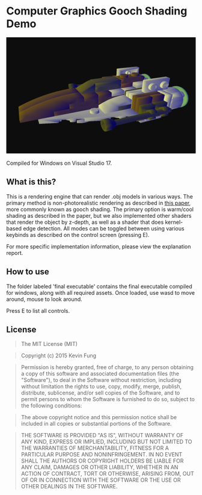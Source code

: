 # Computer Graphics Gooch Shading Demo

![Gooch Demo](image.png)

Compiled for Windows on Visual Studio 17.

## What is this?

This is a rendering engine that can render .obj models in various ways. The primary method is non-photorealistic rendering as described in [this paper](https://www.cs.princeton.edu/courses/archive/fall00/cs597b/papers/gooch98.pdf), more commonly known as gooch shading. The primary option is warm/cool shading as described in the paper, but we also implemented other shaders that render the object by z-depth, as well as a shader that does kernel-based edge detection. All modes can be toggled between using various keybinds as described on the control screen (pressing E).

For more specific implementation information, please view the explanation report.

## How to use

The folder labeled 'final executable' contains the final executable compiled for windows, along with all required assets.
Once loaded, use wasd to move around, mouse to look around.

Press E to list all controls.

## License
>The MIT License (MIT)

>Copyright (c) 2015 Kevin Fung

>Permission is hereby granted, free of charge, to any person obtaining a copy of this software and associated documentation files (the "Software"), to deal in the Software without restriction, including without limitation the rights to use, copy, modify, merge, publish, distribute, sublicense, and/or sell copies of the Software, and to permit persons to whom the Software is furnished to do so, subject to the following conditions:

>The above copyright notice and this permission notice shall be included in all copies or substantial portions of the Software.

>THE SOFTWARE IS PROVIDED "AS IS", WITHOUT WARRANTY OF ANY KIND, EXPRESS OR IMPLIED, INCLUDING BUT NOT LIMITED TO THE WARRANTIES OF MERCHANTABILITY, FITNESS FOR A PARTICULAR PURPOSE AND NONINFRINGEMENT. IN NO EVENT SHALL THE AUTHORS OR COPYRIGHT HOLDERS BE LIABLE FOR ANY CLAIM, DAMAGES OR OTHER LIABILITY, WHETHER IN AN ACTION OF CONTRACT, TORT OR OTHERWISE, ARISING FROM, OUT OF OR IN CONNECTION WITH THE SOFTWARE OR THE USE OR OTHER DEALINGS IN THE SOFTWARE.
